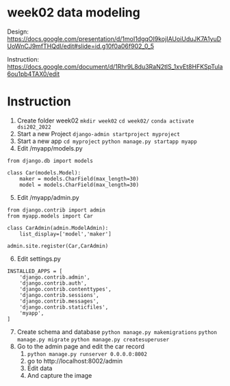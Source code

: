 # week02 data modeling

Design: https://docs.google.com/presentation/d/1moI1dgqOI9kojIAUoiUduJK7A1yuDUoWnCJ9mfTHQdI/edit#slide=id.g10f0a06f902_0_5 

Instruction: https://docs.google.com/document/d/1Rhr9L8du3RaN2tlS_1xvEt8HFKSpTula6ou1pb4TAX0/edit 

# Instruction

1. Create folder week02
    ````mkdir week02````
    ````cd week02/````
    ````conda activate dsi202_2022````
2. Start a new Project 
    ````django-admin startproject myproject````
3. Start a new app
    ````cd myproject````
    ````python manage.py startapp myapp````
4. Edit /myapp/models.py
````
from django.db import models

class Car(models.Model):
    maker = models.CharField(max_length=30)
    model = models.CharField(max_length=30)
````
5. Edit /myapp/admin.py
````
from django.contrib import admin
from myapp.models import Car

class CarAdmin(admin.ModelAdmin):
    list_display=['model','maker']
    
admin.site.register(Car,CarAdmin)
````
6. Edit settings.py
````
INSTALLED_APPS = [
    'django.contrib.admin',
    'django.contrib.auth',
    'django.contrib.contenttypes',
    'django.contrib.sessions',
    'django.contrib.messages',
    'django.contrib.staticfiles',
    'myapp',
]
````
7. Create schema and database
    ````python manage.py makemigrations````
    ````python manage.py migrate````
    ````python manage.py createsuperuser````
8. Go to the admin page and edit the car record
    1. ````python manage.py runserver 0.0.0.0:8002````
    2. go to http://localhost:8002/admin
    3. Edit data
    4. And capture the image
